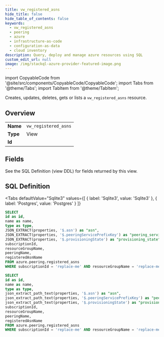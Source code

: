 ```yaml
--- 
title: vw_registered_asns
hide_title: false
hide_table_of_contents: false
keywords:
  - vw_registered_asns
  - peering
  - azure
  - infrastructure-as-code
  - configuration-as-data
  - cloud inventory
description: Query, deploy and manage azure resources using SQL
custom_edit_url: null
image: /img/stackql-azure-provider-featured-image.png
---
```


import CopyableCode from '@site/src/components/CopyableCode/CopyableCode';
import Tabs from '@theme/Tabs';
import TabItem from '@theme/TabItem';

Creates, updates, deletes, gets or lists a <code>vw_registered_asns</code> resource.

## Overview
<table><tbody>
<tr><td><b>Name</b></td><td><code>vw_registered_asns</code></td></tr>
<tr><td><b>Type</b></td><td>View</td></tr>
<tr><td><b>Id</b></td><td><CopyableCode code="azure.peering.vw_registered_asns" /></td></tr>
</tbody></table>

## Fields

See the SQL Definition (view DDL) for fields returned by this view.

## SQL Definition

<Tabs
defaultValue="Sqlite3"
values={[
{ label: 'Sqlite3', value: 'Sqlite3' },
{ label: 'Postgres', value: 'Postgres' }
]}
>
<TabItem value="Sqlite3">

```sql
SELECT
id as id,
name as name,
type as type,
JSON_EXTRACT(properties, '$.asn') as "asn",
JSON_EXTRACT(properties, '$.peeringServicePrefixKey') as "peering_service_prefix_key",
JSON_EXTRACT(properties, '$.provisioningState') as "provisioning_state",
subscriptionId,
resourceGroupName,
peeringName,
registeredAsnName
FROM azure.peering.registered_asns
WHERE subscriptionId = 'replace-me' AND resourceGroupName = 'replace-me' AND peeringName = 'replace-me';
```

</TabItem>
<TabItem value="Postgres">

```sql
SELECT
id as id,
name as name,
type as type,
json_extract_path_text(properties, '$.asn') as "asn",
json_extract_path_text(properties, '$.peeringServicePrefixKey') as "peering_service_prefix_key",
json_extract_path_text(properties, '$.provisioningState') as "provisioning_state",
subscriptionId,
resourceGroupName,
peeringName,
registeredAsnName
FROM azure.peering.registered_asns
WHERE subscriptionId = 'replace-me' AND resourceGroupName = 'replace-me' AND peeringName = 'replace-me';
```

</TabItem>
</Tabs>

